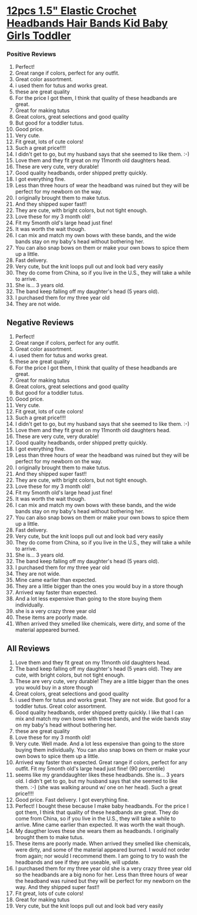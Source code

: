 # [12pcs 1.5&quot; Elastic Crochet Headbands Hair Bands Kid Baby Girls Toddler](https://products.checkmycream.com/products/12pcs-1.5&quot;-Elastic-Crochet-Headbands-Hair-Bands-Kid-Baby-Girls-Toddler.html)

### Positive Reviews

<ol>
      <li>Perfect!</li>
      <li>Great range if colors, perfect for any outfit.  </li>
      <li>Great color assortment.</li>
      <li>i used them for tutus and works great.</li>
      <li>these are great quality</li>
      <li>For the price I got them, I think that quality of these headbands are great.</li>
      <li>Great for making tutus</li>
      <li>Great colors, great selections and good quality</li>
      <li>But good for a toddler tutus.</li>
      <li>Good price.</li>
      <li>Very cute.</li>
      <li>Fit great, lots of cute colors!</li>
      <li>Such a great price!!!!</li>
      <li>I didn&#x27;t get to go, but my husband says that she seemed to like them. :-)</li>
      <li>Love them and they fit great on my 11month old daughters head.</li>
      <li>These are very cute, very durable!</li>
      <li>Good quality headbands, order shipped pretty quickly.</li>
      <li>I got everything fine.</li>
      <li>Less than three hours of wear the headband was ruined but they will be perfect for my newborn on the way.</li>
      <li>I originally brought them to make tutus.</li>
      <li>And they shipped super fast!!</li>
      <li>They are cute, with bright colors, but not tight enough.</li>
      <li>Love these for my 3 month old!</li>
      <li>Fit my 5month old&#x27;s large head just fine!</li>
      <li>It was worth the wait though.</li>
      <li>I can mix and match my own bows with these bands, and the wide bands stay on my baby&#x27;s head without bothering her.</li>
      <li>You can also snap bows on them or make your own bows to spice them up a little.</li>
      <li>Fast delivery.  </li>
      <li>Very cute, but the knit loops pull out and look bad very easily</li>
      <li>They do come from China, so if you live in the U.S., they will take a while to arrive.</li>
      <li>She is... 3 years old.</li>
      <li>The band keep falling off my daughter&#x27;s head (5 years old).  </li>
      <li>I purchased them for my three year old</li>
      <li>They are not wide.</li>
</ol>


<h2>Negative Reviews</h2>
<ol>
<li> Perfect!</li>
<li> Great range if colors, perfect for any outfit.  </li>
<li> Great color assortment.</li>
<li> i used them for tutus and works great.</li>
<li> these are great quality</li>
<li> For the price I got them, I think that quality of these headbands are great.</li>
<li> Great for making tutus</li>
<li> Great colors, great selections and good quality</li>
<li> But good for a toddler tutus.</li>
<li> Good price.</li>
<li> Very cute.</li>
<li> Fit great, lots of cute colors!</li>
<li> Such a great price!!!!</li>
<li> I didn&#x27;t get to go, but my husband says that she seemed to like them. :-)</li>
<li> Love them and they fit great on my 11month old daughters head.</li>
<li> These are very cute, very durable!</li>
<li> Good quality headbands, order shipped pretty quickly.</li>
<li> I got everything fine.</li>
<li> Less than three hours of wear the headband was ruined but they will be perfect for my newborn on the way.</li>
<li> I originally brought them to make tutus.</li>
<li> And they shipped super fast!!</li>
<li> They are cute, with bright colors, but not tight enough.</li>
<li> Love these for my 3 month old!</li>
<li> Fit my 5month old&#x27;s large head just fine!</li>
<li> It was worth the wait though.</li>
<li> I can mix and match my own bows with these bands, and the wide bands stay on my baby&#x27;s head without bothering her.</li>
<li> You can also snap bows on them or make your own bows to spice them up a little.</li>
<li> Fast delivery.  </li>
<li> Very cute, but the knit loops pull out and look bad very easily</li>
<li> They do come from China, so if you live in the U.S., they will take a while to arrive.</li>
<li> She is... 3 years old.</li>
<li> The band keep falling off my daughter&#x27;s head (5 years old).  </li>
<li> I purchased them for my three year old</li>
<li> They are not wide.</li>
<li> Mine came earlier than expected.</li>
<li> They are a little bigger than the ones you would buy in a store though</li>
<li> Arrived way faster than expected.  </li>
<li> And a lot less expensive than going to the store buying them individually.</li>
<li> she is a very crazy three year old</li>
<li> These items are poorly made.</li>
<li> When arrived they smelled like chemicals, were dirty, and some of the material appeared burned.  </li>
</ol>

<h2>All Reviews</h2>

<ol>
    <li> Love them and they fit great on my 11month old daughters head.</li>
    <li> The band keep falling off my daughter&#x27;s head (5 years old).  They are cute, with bright colors, but not tight enough.</li>
    <li> These are very cute, very durable! They are a little bigger than the ones you would buy in a store though</li>
    <li> Great colors, great selections and good quality</li>
    <li> i used them for tutus and works great. They are not wide. But good for a toddler tutus. Great color assortment.</li>
    <li> Good quality headbands, order shipped pretty quickly. I like that I can mix and match my own bows with these bands, and the wide bands stay on my baby&#x27;s head without bothering her.</li>
    <li> these are great quality</li>
    <li> Love these for my 3 month old!</li>
    <li> Very cute. Well made. And a lot less expensive than going to the store buying them individually. You can also snap bows on them or make your own bows to spice them up a little.</li>
    <li> Arrived way faster than expected.  Great range if colors, perfect for any outfit.  Fit my 5month old&#x27;s large head just fine! (90 percentile)</li>
    <li> seems like my granddaughter likes these headbands. She is... 3 years old. I didn&#x27;t get to go, but my husband says that she seemed to like them. :-) (she was walking around w/ one on her head). Such a great price!!!!</li>
    <li> Good price. Fast delivery.  I got everything fine.</li>
    <li> Perfect! I bought these because I make baby headbands. For the price I got them, I think that quality of these headbands are great. They do come from China, so if you live in the U.S., they will take a while to arrive. Mine came earlier than expected. It was worth the wait though.</li>
    <li> My daugther loves these she wears them as headbands. I originally brought them to make tutus.</li>
    <li> These items are poorly made. When arrived they smelled like chemicals, were dirty, and some of the material appeared burned.  I would not order from again; nor would I recommend them.  I am going to try to wash the headbands and see if they are useable, will update.</li>
    <li> I purchased them for my three year old she is a very crazy three year old so the headbands are a big nono for her. Less than three hours of wear the headband was ruined but they will be perfect for my newborn on the way. And they shipped super fast!!</li>
    <li> Fit great, lots of cute colors!</li>
    <li> Great for making tutus</li>
    <li> Very cute, but the knit loops pull out and look bad very easily</li>
</ol>




